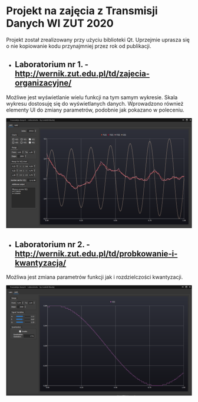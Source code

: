 # Projekt na zajęcia z Transmisji Danych WI ZUT 2020
Projekt został zrealizowany przy użyciu biblioteki Qt.
Uprzejmie uprasza się o nie kopiowanie kodu przynajmniej przez rok od publikacji. 


* ## Laboratorium nr 1. - http://wernik.zut.edu.pl/td/zajecia-organizacyjne/
Możliwe jest wyświetlanie wielu funkcji na tym samym wykresie.
Skala wykresu dostosuję się do wyświetlanych danych.
Wprowadzono również elementy UI do zmiany parametrów, podobnie jak pokazano w poleceniu.

![image](https://github.com/lou000/TD_2020_34410/blob/master/Lab1.png?raw=true)

* ## Laboratorium nr 2. - http://wernik.zut.edu.pl/td/probkowanie-i-kwantyzacja/
Możliwa jest zmiana parametrów funkcji jak i rozdzielczości kwantyzacji.

![image](https://github.com/lou000/TD_2020_34410/blob/master/Lab2.png?raw=true)
